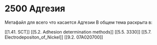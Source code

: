 # 2500 Адгезия
Метафайл для всего что касается Адгезии
В общем тема раскрыта в:

[[1.41. SCT]]
[[5.2. Adhesion determination methods]]
[[5.5. 3330]]
[[5.7. Electrodepositon_of_Nickel]]
[[9.2. 07A020700]]








